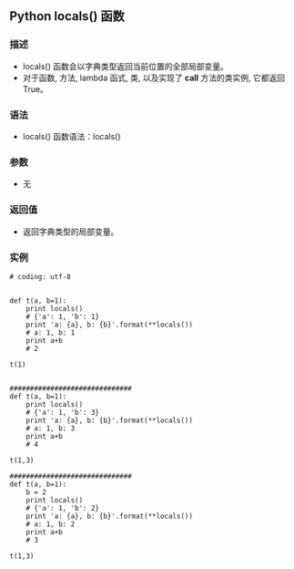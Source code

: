 
## Python locals() 函数

### 描述
- locals() 函数会以字典类型返回当前位置的全部局部变量。
- 对于函数, 方法, lambda 函式, 类, 以及实现了 __call__ 方法的类实例, 它都返回 True。

### 语法
- locals() 函数语法：locals()

### 参数
- 无

### 返回值
- 返回字典类型的局部变量。

### 实例

```
# coding: utf-8


def t(a, b=1):
    print locals()
    # {'a': 1, 'b': 1}
    print 'a: {a}, b: {b}'.format(**locals())
    # a: 1, b: 1
    print a+b
    # 2

t(1)


##############################
def t(a, b=1):
    print locals()
    # {'a': 1, 'b': 3}
    print 'a: {a}, b: {b}'.format(**locals())
    # a: 1, b: 3
    print a+b
    # 4

t(1,3)

##############################
def t(a, b=1):
    b = 2
    print locals()
    # {'a': 1, 'b': 2}
    print 'a: {a}, b: {b}'.format(**locals())
    # a: 1, b: 2
    print a+b
    # 3

t(1,3)



```